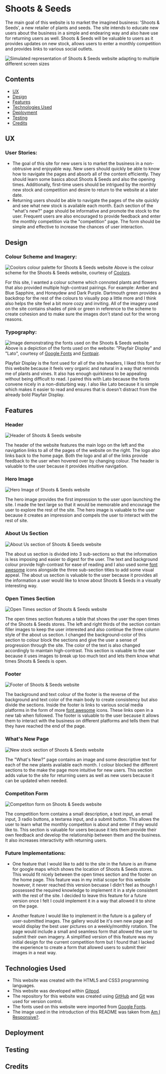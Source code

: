 # Shoots & Seeds
The main goal of this website is to market the imagined business: 'Shoots & Seeds', a new retailer of plants and seeds. The site intends to educate new users about the business in a simple and endearing way and also have use for returning users as well. Shoots & Seeds will be valuable to users as it provides updates on new stock, allows users to enter a monthly competition and provides links to various social outlets.

![Simulated representation of Shoots & Seeds website adapting to multiple different screen sizes](assets/images/amiresponsive-shoots-seeds.png)
## Contents
- [UX](#ux)  
- [Design](#design)  
- [Features](#features)  
- [Technologies Used](#technologies-used)  
- [Deployment](#deployment)  
- [Testing](#testing)  
- [Credits](#credits)  

## UX
### User Stories:  
  - The goal of this site for new users is to market the business in a non-obtrusive and enjoyable way. New users should quickly be able to know how to navigate the pages and absorb all of the content efficiently. They should learn some basics about Shoots & Seeds and also the opening times. Additionally, first-time users should be intrigued by the monthly new stock and competition and desire to return to the website at a later date.  
  - Returning users should be able to navigate the pages of the site quickly and see what new stock is available each month. Each section of the "what's new?" page should be informative and promote the stock to the user. Frequent users are also encouraged to provide feedback and enter the monthly competition via the "competition" page. The form should be simple and effective to increase the chances of user interaction.

## Design
### Colour Scheme and Imagery:
![Coolors colour palette for Shoots & Seeds website](assets/images/coolors-shoots-seeds.png)
Above is the colour scheme for the Shoots & Seeds website, courtesy of [Coolors](https://coolors.co/).  

For this site, I wanted a colour scheme which connoted plants and flowers that also provided multiple high-contrast pairings. For example: Amber and Blue Sapphire, and Honeydew and Dark Purple. Dartmouth green provides a backdrop for the rest of the colours to visually pop a little more and I think also helps the site feel a bit more cozy and inviting. All of the imagery used on the site contains shades of pink or green in reference to the scheme to create cohesion and to make sure the images don't stand out for the wrong reasons.

### Typography:
![Image demonstrating the fonts used on the Shoots & Seeds website](assets/images/shoots-seeds-fontpair.png)  
Above is a depiction of the fonts used on the website: "Playfair Display" and "Lato", courtesy of [Google Fonts](https://fonts.google.com/about) and [Fontpair](https://www.fontpair.co/all).  

Playfair Display is the font used for all of the site headers, I liked this font for this website because it feels very organic and natural in a way that reminds me of plants and vines. It also has enough quirkiness to be appealing without being difficult to read. I paired this with Lato because the fonts convene nicely in a non-disturbing way. I also like Lato because it is simple which makes it easier to read and ensures that is doesn't distract from the already bold Playfair Display.

## Features
### Header
![Header of Shoots & Seeds website](assets/images/shoots-seeds-header.png)  

The header of the website features the main logo on the left and the navigation links to all of the pages of the website on the right. The logo also links back to the home page. Both the logo and all of the links provide feedback to the user when hovered over by changing colour. The header is valuable to the user because it provides intuitive navigation.  

### Hero Image
![Hero Image of Shoots & Seeds website](assets/images/shoots-seeds-hero-image.png)  

The hero image provides the first impression to the user upon launching the site. I made the text large so that it would be memorable and encourage the user to explore the rest of the site. The hero image is valuable to the user because it creates an impression and compels the user to interact with the rest of site.  

### About Us Section
![About Us section of Shoots & Seeds website](assets/images/shoots-seeds-about.png)  

The about us section is divided into 3 sub-sections so that the information is less imposing and easier to digest for the user. The text and background colour provide high-contrast for ease of reading and I also used some [font awesome](https://fontawesome.com/) icons alongside the three sub-section titles to add some visual appeal. The about us section is valuable to the user because it provides all the information a user would like to know about Shoots & Seeds in a visually interesting way.   

### Open Times Section
![Open Times section of Shoots & Seeds website](assets/images/shoots-seeds-open-times.png)  

The open times section features a table that shows the user the open times of the Shoots & Seeds stores. The left and right thirds of the section contain filler images to keep the user interested and also continue the three column style of the about us section. I changed the background-color of this section to colour block the sections and give the user a sense of progression through the site. The color of the text is also changed accordingly to maintain high-contrast.  This section is valuable to the user because it uses images to break up too much text and lets them know what times Shoots & Seeds is open.  

### Footer
![Footer of Shoots & Seeds website](assets/images/shoots-seeds-footer.png)  

The background and text colour of the footer is the reverse of the background and text color of the main body to create consistency but also divide the sections. Inside the footer is links to various social media platforms in the form of more [font awesome](https://fontawesome.com/) icons. These links open in a new tab when followed. The footer is valuable to the user because it allows them to interact with the business on different platforms and tells them that they have reached the end of the page.  

### What's New Page
![New stock section of Shoots & Seeds website](assets/images/shoots-seeds-new-stock.png)  

The "What's New?" page contains an image and some descriptive text for each of the new plants available each month. I colour blocked the different sections to the make the page more intuitive for new users. This section adds value to the site for returning users as well as new users because it can be updated when needed.

### Competiton Form
![Competiton form on Shoots & Seeds website](assets/images/shoots-seeds-form.png)  

The competition form contains a small description, a text input, an email input, 3 radio buttons, a textarea input, and a submit button. This allows the user to learn what the monthly competiton is about and enter if they would like to. This section is valuable for users because it lets them provide their own feedback and develop the relationship between them and the business. It also increases interactivity with returning users.  

### Future Implementations:
- One feature that I would like to add to the site in the future is an iframe for google maps which shows the location of Shoots & Seeds stores. This would fit nicely between the open times section and the footer on the home page. This feature was in my initial scope for this website however, it never reached this version becuase I didn't feel as though I possessed the required knowledge to implement it in a style consistent with the rest of the site. I decided to leave this feature for a future version once I felt I could implement it in a way that allowed it to shine on the page.  

- Another feature I would like to implement in the future is a gallery of user-submitted images. The gallery would be it's own new page and would display the best user pictures on a weekly/monthly rotation. The page would include a small and seamless form that allowed the user to submit their own imagery. A simplified version of this feature was my initial design for the current competition form but I found that I lacked the experience to create a form that allowed users to submit their images in a neat way.  

## Technologies Used
- This website was created with the HTML5 and CSS3 programming languages.  
- This website was developed within [Gitpod](https://www.gitpod.io/).  
- The repository for this website was created using [GitHub](https://github.com/) and [Git](https://git-scm.com/) was used for version control.  
- The fonts used on this website were imported from [Google Fonts](https://fonts.google.com/about).  
- The image used in the introduction of this README was taken from [Am I Responsive?](https://ui.dev/amiresponsive).  

## Deployment

## Testing

## Credits
